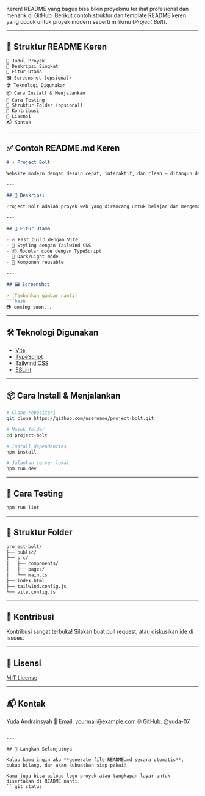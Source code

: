 
Keren! README yang bagus bisa bikin proyekmu terlihat profesional dan menarik di GitHub. Berikut contoh struktur dan template README keren yang cocok untuk proyek modern seperti milikmu (*Project Bolt*).

---

## 🧠 Struktur README Keren

```
📌 Judul Proyek
📝 Deskripsi Singkat
🚀 Fitur Utama
🖼️ Screenshot (opsional)
🛠️ Teknologi Digunakan
📦 Cara Install & Menjalankan
🧪 Cara Testing
📁 Struktur Folder (opsional)
🤝 Kontribusi
📄 Lisensi
📬 Kontak
```

---

## ✅ Contoh README.md Keren

````markdown
# ⚡ Project Bolt

Website modern dengan desain cepat, interaktif, dan clean — dibangun dengan **Vite**, **TypeScript**, dan **Tailwind CSS**.

---

## 📝 Deskripsi

Project Bolt adalah proyek web yang dirancang untuk belajar dan mengembangkan UI modern berbasis komponen. Cocok untuk portofolio, proyek TRPL, atau pengembangan lanjutan.

---

## 🚀 Fitur Utama

- 🔥 Fast build dengan Vite
- 🎨 Styling dengan Tailwind CSS
- 📦 Modular code dengan TypeScript
- 🌙 Dark/Light mode
- 🧠 Komponen reusable

---

## 🖼️ Screenshot

> (Tambahkan gambar nanti)
```bash
📷 coming soon...
````

---

## 🛠️ Teknologi Digunakan

* [Vite](https://vitejs.dev/)
* [TypeScript](https://www.typescriptlang.org/)
* [Tailwind CSS](https://tailwindcss.com/)
* [ESLint](https://eslint.org/)

---

## 📦 Cara Install & Menjalankan

```bash
# Clone repositori
git clone https://github.com/username/project-bolt.git

# Masuk folder
cd project-bolt

# Install dependencies
npm install

# Jalankan server lokal
npm run dev
```

---

## 🧪 Cara Testing

```bash
npm run lint
```

---

## 📁 Struktur Folder

```bash
project-bolt/
├── public/
├── src/
│   ├── components/
│   ├── pages/
│   └── main.ts
├── index.html
├── tailwind.config.js
└── vite.config.ts
```

---

## 🤝 Kontribusi

Kontribusi sangat terbuka! Silakan buat pull request, atau diskusikan ide di Issues.

---

## 📄 Lisensi

[MIT License](LICENSE)

---

## 📬 Kontak

Yuda Andrainsyah
📧 Email: [yourmail@example.com](mailto:yourmail@example.com)
🌐 GitHub: [@yuda-07](https://github.com/yuda-07)

```

---

## 🚀 Langkah Selanjutnya

Kalau kamu ingin aku **generate file README.md secara otomatis**, cukup bilang, dan akan kubuatkan siap pakai!

Kamu juga bisa upload logo proyek atau tangkapan layar untuk disertakan di README nanti.
```git status


